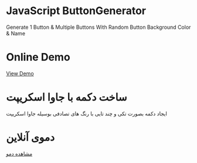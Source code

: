 # JavaScript ButtonGenerator
Generate 1 Button &amp; Multiple Buttons With Random Button Background Color &amp; Name

# Online Demo
  <a href="//demo.aminarjmand.com/coding/javascript/03/buttonGenerator.html">View Demo</a>
  
# ساخت دکمه با جاوا اسکریپت
ایجاد دکمه بصورت تکی و چند تایی با رنگ های تصادفی بوسیله جاوا اسکریپت

# دموی آنلاین
  <a href="//demo.aminarjmand.com/coding/javascript/03/buttonGenerator.html">مشاهده دمو</a>
